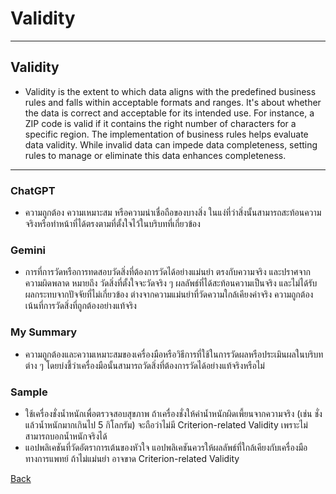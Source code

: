# **Validity**

---

## **Validity**
 - Validity is the extent to which data aligns with the predefined business rules and falls within acceptable formats and ranges. It's about whether the data is correct and acceptable for its intended use. For instance, a ZIP code is valid if it contains the right number of characters for a specific region. 
  The implementation of business rules helps evaluate data validity. While invalid data can impede data completeness, setting rules to manage or eliminate this data enhances completeness.

---

### ChatGPT
 - ความถูกต้อง ความเหมาะสม หรือความน่าเชื่อถือของบางสิ่ง ในแง่ที่ว่าสิ่งนั้นสามารถสะท้อนความจริงหรือทำหน้าที่ได้ตรงตามที่ตั้งใจไว้ในบริบทที่เกี่ยวข้อง

### Gemini
 - การที่การวัดหรือการทดสอบวัดสิ่งที่ต้องการวัดได้อย่างแม่นยำ ตรงกับความจริง และปราศจากความผิดพลาด หมายถึง วัดสิ่งที่ตั้งใจจะวัดจริง ๆ ผลลัพธ์ที่ได้สะท้อนความเป็นจริง และไม่ได้รับผลกระทบจากปัจจัยที่ไม่เกี่ยวข้อง ต่างจากความแม่นยำที่วัดความใกล้เคียงค่าจริง ความถูกต้องเน้นที่การวัดสิ่งที่ถูกต้องอย่างแท้จริง

### My Summary
 - ความถูกต้องและความเหมาะสมของเครื่องมือหรือวิธีการที่ใช้ในการวัดผลหรือประเมินผลในบริบทต่าง ๆ โดยบ่งชี้ว่าเครื่องมือนั้นสามารถวัดสิ่งที่ต้องการวัดได้อย่างแท้จริงหรือไม่

### Sample
 - ใช้เครื่องชั่งน้ำหนักเพื่อตรวจสอบสุขภาพ ถ้าเครื่องชั่งให้ค่าน้ำหนักผิดเพี้ยนจากความจริง (เช่น ชั่งแล้วน้ำหนักมากเกินไป 5 กิโลกรัม) จะถือว่าไม่มี Criterion-related Validity เพราะไม่สามารถบอกน้ำหนักจริงได้
 - แอปพลิเคชันที่วัดอัตราการเต้นของหัวใจ แอปพลิเคชันควรให้ผลลัพธ์ที่ใกล้เคียงกับเครื่องมือทางการแพทย์ ถ้าไม่แม่นยำ อาจขาด Criterion-related Validity

[Back](README.md)
